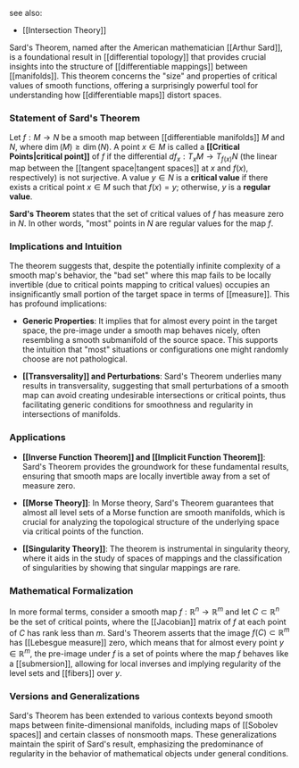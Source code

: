 see also:
- [[Intersection Theory]]

Sard's Theorem, named after the American mathematician [[Arthur Sard]], is a foundational result in [[differential topology]] that provides crucial insights into the structure of [[differentiable mappings]] between [[manifolds]]. This theorem concerns the "size" and properties of critical values of smooth functions, offering a surprisingly powerful tool for understanding how [[differentiable maps]] distort spaces.

### Statement of Sard's Theorem

Let $f: M \to N$ be a smooth map between [[differentiable manifolds]] $M$ and $N$, where $\dim(M) \geq \dim(N)$. A point $x \in M$ is called a **[[Critical Points|critical point]]** of $f$ if the differential $df_x: T_xM \to T_{f(x)}N$ (the linear map between the [[tangent space|tangent spaces]] at $x$ and $f(x)$, respectively) is not surjective. A value $y \in N$ is a **critical value** if there exists a critical point $x \in M$ such that $f(x) = y$; otherwise, $y$ is a **regular value**.

**Sard's Theorem** states that the set of critical values of $f$ has measure zero in $N$. In other words, "most" points in $N$ are regular values for the map $f$.

### Implications and Intuition

The theorem suggests that, despite the potentially infinite complexity of a smooth map's behavior, the "bad set" where this map fails to be locally invertible (due to critical points mapping to critical values) occupies an insignificantly small portion of the target space in terms of [[measure]]. This has profound implications:

- **Generic Properties**: It implies that for almost every point in the target space, the pre-image under a smooth map behaves nicely, often resembling a smooth submanifold of the source space. This supports the intuition that "most" situations or configurations one might randomly choose are not pathological.

- **[[Transversality]] and Perturbations**: Sard's Theorem underlies many results in transversality, suggesting that small perturbations of a smooth map can avoid creating undesirable intersections or critical points, thus facilitating generic conditions for smoothness and regularity in intersections of manifolds.

### Applications

- **[[Inverse Function Theorem]] and [[Implicit Function Theorem]]**: Sard's Theorem provides the groundwork for these fundamental results, ensuring that smooth maps are locally invertible away from a set of measure zero.

- **[[Morse Theory]]**: In Morse theory, Sard's Theorem guarantees that almost all level sets of a Morse function are smooth manifolds, which is crucial for analyzing the topological structure of the underlying space via critical points of the function.

- **[[Singularity Theory]]**: The theorem is instrumental in singularity theory, where it aids in the study of spaces of mappings and the classification of singularities by showing that singular mappings are rare.

### Mathematical Formalization

In more formal terms, consider a smooth map $f: \mathbb{R}^n \to \mathbb{R}^m$ and let $C \subset \mathbb{R}^n$ be the set of critical points, where the [[Jacobian]] matrix of $f$ at each point of $C$ has rank less than $m$. Sard's Theorem asserts that the image $f(C) \subset \mathbb{R}^m$ has [[Lebesgue measure]] zero, which means that for almost every point $y \in \mathbb{R}^m$, the pre-image under $f$ is a set of points where the map $f$ behaves like a [[submersion]], allowing for local inverses and implying regularity of the level sets and [[fibers]] over $y$.

### Versions and Generalizations

Sard's Theorem has been extended to various contexts beyond smooth maps between finite-dimensional manifolds, including maps of [[Sobolev spaces]] and certain classes of nonsmooth maps. These generalizations maintain the spirit of Sard's result, emphasizing the predominance of regularity in the behavior of mathematical objects under general conditions.